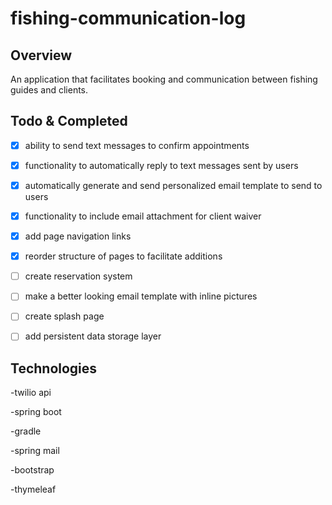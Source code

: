 # fishing-communication-log
## Overview

An application that facilitates booking and communication between fishing guides and clients.

## Todo & Completed

-[x] ability to send text messages to confirm appointments

-[x] functionality to automatically reply to text messages sent by users

-[x] automatically generate and send personalized email template to send to users

-[x] functionality to include email attachment for client waiver

-[x] add page navigation links

-[x] reorder structure of pages to facilitate additions

-[ ] create reservation system

-[ ] make a better looking email template with inline pictures

-[ ] create splash page

-[ ] add persistent data storage layer


## Technologies

-twilio api

-spring boot

-gradle

-spring mail

-bootstrap

-thymeleaf
